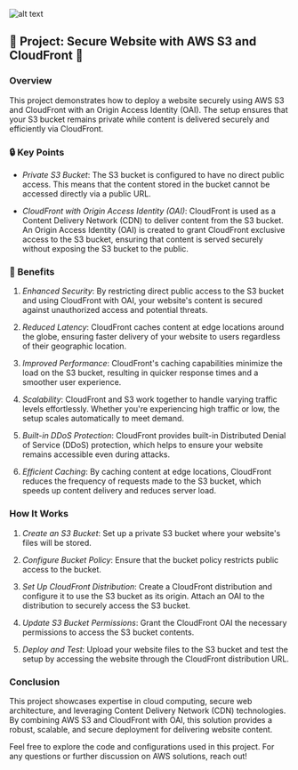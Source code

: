 ![alt text](https://media.dev.to/cdn-cgi/image/width=1000,height=420,fit=cover,gravity=auto,format=auto/https%3A%2F%2Fdev-to-uploads.s3.amazonaws.com%2Fuploads%2Farticles%2Fyojqi6b0n09j4d73rqa5.png)


## 🚀 Project: Secure Website with AWS S3 and CloudFront 🚀

### Overview
This project demonstrates how to deploy a website securely using AWS S3 and CloudFront with an Origin Access Identity (OAI). The setup ensures that your S3 bucket remains private while content is delivered securely and efficiently via CloudFront.

### 🔒 Key Points

- *Private S3 Bucket*: The S3 bucket is configured to have no direct public access. This means that the content stored in the bucket cannot be accessed directly via a public URL.

- *CloudFront with Origin Access Identity (OAI)*: CloudFront is used as a Content Delivery Network (CDN) to deliver content from the S3 bucket. An Origin Access Identity (OAI) is created to grant CloudFront exclusive access to the S3 bucket, ensuring that content is served securely without exposing the S3 bucket to the public.

### 🌟 Benefits

1. *Enhanced Security*: By restricting direct public access to the S3 bucket and using CloudFront with OAI, your website's content is secured against unauthorized access and potential threats.

2. *Reduced Latency*: CloudFront caches content at edge locations around the globe, ensuring faster delivery of your website to users regardless of their geographic location.

3. *Improved Performance*: CloudFront's caching capabilities minimize the load on the S3 bucket, resulting in quicker response times and a smoother user experience.

4. *Scalability*: CloudFront and S3 work together to handle varying traffic levels effortlessly. Whether you're experiencing high traffic or low, the setup scales automatically to meet demand.

5. *Built-in DDoS Protection*: CloudFront provides built-in Distributed Denial of Service (DDoS) protection, which helps to ensure your website remains accessible even during attacks.

6. *Efficient Caching*: By caching content at edge locations, CloudFront reduces the frequency of requests made to the S3 bucket, which speeds up content delivery and reduces server load.

### How It Works

1. *Create an S3 Bucket*: Set up a private S3 bucket where your website's files will be stored.

2. *Configure Bucket Policy*: Ensure that the bucket policy restricts public access to the bucket.

3. *Set Up CloudFront Distribution*: Create a CloudFront distribution and configure it to use the S3 bucket as its origin. Attach an OAI to the distribution to securely access the S3 bucket.

4. *Update S3 Bucket Permissions*: Grant the CloudFront OAI the necessary permissions to access the S3 bucket contents.

5. *Deploy and Test*: Upload your website files to the S3 bucket and test the setup by accessing the website through the CloudFront distribution URL.

### Conclusion

This project showcases expertise in cloud computing, secure web architecture, and leveraging Content Delivery Network (CDN) technologies. By combining AWS S3 and CloudFront with OAI, this solution provides a robust, scalable, and secure deployment for delivering website content.

Feel free to explore the code and configurations used in this project. For any questions or further discussion on AWS solutions, reach out!
